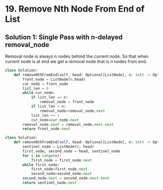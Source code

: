 # 19. Remove Nth Node From End of List

## Solution 1: Single Pass with n-delayed removal_node

Removal node is always n nodes behind the current node.  So that when current node is at end
we get a removal node that is n nodes from end.  

```py
class Solution:
    def removeNthFromEnd(self, head: Optional[ListNode], n: int) -> Optional[ListNode]:
        front_node = ListNode(0,head)
        cur_node = front_node
        list_len = 0
        while cur_node:
            if list_len == n:
                removal_node = front_node
            if list_len > n:
                removal_node=removal_node.next
            list_len += 1
            cur_node=cur_node.next
        removal_node.next = removal_node.next.next
        return front_node.next
```

```py
class Solution:
    def removeNthFromEnd(self, head: Optional[ListNode], n: int) -> Optional[ListNode]:
        sentinel_node = ListNode(0, head)
        first_node, second_node = head, sentinel_node
        for i in range(n):
            first_node = first_node.next
        while first_node:
            first_node=first_node.next
            second_node=second_node.next
        second_node.next = second_node.next.next
        return sentinel_node.next
```